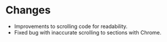 # Changes
- Improvements to scrolling code for readability.
- Fixed bug with inaccurate scrolling to sections with Chrome.